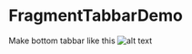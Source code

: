 # FragmentTabbarDemo
Make bottom tabbar like this
![alt text](https://cdn.dribbble.com/users/4737/screenshots/2280136/2.jpg)
